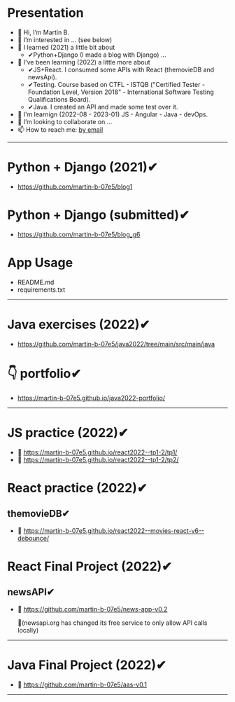 # Presentation
- 👋 Hi, I’m Martín B.
- 👀 I’m interested in ... (see below)
- 🌱 I learned (2021) a little bit about
    - ✔Python+Django (I made a blog with Django) ...
- 🌱 I've been learning (2022) a little more about
    - ✔JS+React. I consumed some APIs with React (themovieDB and newsApi).
    - ✔Testing. Course based on CTFL - ISTQB  ("Certified Tester - Foundation Level, Version 2018" - International Software Testing Qualifications Board).
    - ✔Java. I created an API and made some test over it.
- 👷 I'm learnign (2022-08 - 2023-01) JS - Angular - Java - devOps.
- 💞️ I’m looking to collaborate on ...
- 📫 How to reach me: <a href="https://tinyurl.com/yc8c53kw" title="email" target="_blank">by email</a>
--------------------------------------------------
# Python + Django (2021)✔
- https://github.com/martin-b-07e5/blog1

# Python + Django (submitted)✔
- https://github.com/martin-b-07e5/blog_g6

# App Usage
- README.md
- requirements.txt
--------------------------------------------------
# Java exercises (2022)✔
- https://github.com/martin-b-07e5/java2022/tree/main/src/main/java

# 👇 portfolio✔
- https://martin-b-07e5.github.io/java2022-portfolio/
--------------------------------------------------
# JS practice (2022)✔
- 🚀 https://martin-b-07e5.github.io/react2022--tp1-2/tp1/
- 🚀 https://martin-b-07e5.github.io/react2022--tp1-2/tp2/

# React practice (2022)✔
## themovieDB✔
- 🚀 https://martin-b-07e5.github.io/react2022--movies-react-v6--debounce/

# React Final Project (2022)✔
## newsAPI✔
- 🚀 https://github.com/martin-b-07e5/news-app-v0.2 

  👀(newsapi.org has changed its free service to only allow API calls locally)
--------------------------------------------------
# Java Final Project (2022)✔
- 🚀 https://github.com/martin-b-07e5/aas-v0.1
--------------------------------------------------
